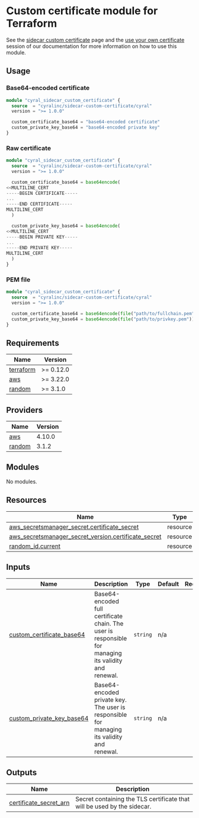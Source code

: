 # Custom certificate module for Terraform

See the [sidecar custom certificate](https://cyral.com/docs/sidecars/sidecar-certificates#custom-certificate)
page and the [use your own certificate](https://cyral.com/docs/sidecars/terraform/certificate#use-your-own-certificate)
session of our documentation for more information on how to use this module.

## Usage

### Base64-encoded certificate

```terraform
module "cyral_sidecar_custom_certificate" {
  source  = "cyralinc/sidecar-custom-certificate/cyral"
  version = ">= 1.0.0"

  custom_certificate_base64 = "base64-encoded certificate"
  custom_private_key_base64 = "base64-encoded private key"
}
```

### Raw certificate

```terraform
module "cyral_sidecar_custom_certificate" {
  source  = "cyralinc/sidecar-custom-certificate/cyral"
  version = ">= 1.0.0"

  custom_certificate_base64 = base64encode(
<<MULTILINE_CERT
-----BEGIN CERTIFICATE-----
...
-----END CERTIFICATE-----
MULTILINE_CERT
  )

  custom_private_key_base64 = base64encode(
<<MULTILINE_CERT
-----BEGIN PRIVATE KEY-----
...
-----END PRIVATE KEY-----
MULTILINE_CERT
  )
}
```

### PEM file

```terraform
module "cyral_sidecar_custom_certificate" {
  source  = "cyralinc/sidecar-custom-certificate/cyral"
  version = ">= 1.0.0"

  custom_certificate_base64 = base64encode(file("path/to/fullchain.pem"))
  custom_private_key_base64 = base64encode(file("path/to/privkey.pem"))
}
```

## Requirements

| Name | Version |
|------|---------|
| <a name="requirement_terraform"></a> [terraform](#requirement\_terraform) | >= 0.12.0 |
| <a name="requirement_aws"></a> [aws](#requirement\_aws) | >= 3.22.0 |
| <a name="requirement_random"></a> [random](#requirement\_random) | >= 3.1.0 |

## Providers

| Name | Version |
|------|---------|
| <a name="provider_aws"></a> [aws](#provider\_aws) | 4.10.0 |
| <a name="provider_random"></a> [random](#provider\_random) | 3.1.2 |

## Modules

No modules.

## Resources

| Name | Type |
|------|------|
| [aws_secretsmanager_secret.certificate_secret](https://registry.terraform.io/providers/hashicorp/aws/latest/docs/resources/secretsmanager_secret) | resource |
| [aws_secretsmanager_secret_version.certificate_secret](https://registry.terraform.io/providers/hashicorp/aws/latest/docs/resources/secretsmanager_secret_version) | resource |
| [random_id.current](https://registry.terraform.io/providers/hashicorp/random/latest/docs/resources/id) | resource |

## Inputs

| Name | Description | Type | Default | Required |
|------|-------------|------|---------|:--------:|
| <a name="input_custom_certificate_base64"></a> [custom\_certificate\_base64](#input\_custom\_certificate\_base64) | Base64-encoded full certificate chain. The user is responsible for managing its validity and renewal. | `string` | n/a | yes |
| <a name="input_custom_private_key_base64"></a> [custom\_private\_key\_base64](#input\_custom\_private\_key\_base64) | Base64-encoded private key. The user is responsible for managing its validity and renewal. | `string` | n/a | yes |

## Outputs

| Name | Description |
|------|-------------|
| <a name="output_certificate_secret_arn"></a> [certificate\_secret\_arn](#output\_certificate\_secret\_arn) | Secret containing the TLS certificate that will be used by the sidecar. |
